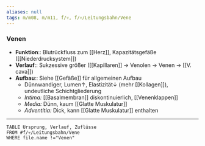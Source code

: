 ```yaml
---
aliases: null
tags: m/m08, m/m11, f/💀, f/💀/Leitungsbahn/Vene
---
```

### Venen
- **Funktion**:: Blutrückfluss zum [[Herz]], Kapazitätsgefäße ([[Niederdrucksystem]])
- **Verlauf**:: Sukzessive größer ([[Kapillaren]] → Venolen → Venen → [[V. cava]])
- **Aufbau**:: Siehe [[Gefäße]] für allgemeinen Aufbau
	- Dünnwandiger, Lumen↑, Elastizität↓ (mehr [[Kollagen]]), undeutliche Schichtgliederung
	- *Intima:* [[Basalmembran]] diskontinuierlich, [[Venenklappen]]
	- *Media:* Dünn, kaum [[Glatte Muskulatur]]
	- *Adventitia:* Dick, kann [[Glatte Muskulatur]] enthalten
---
```dataview
TABLE Ursprung, Verlauf, Zuflüsse
FROM #f/💀/Leitungsbahn/Vene 
WHERE file.name !="Venen"
```

